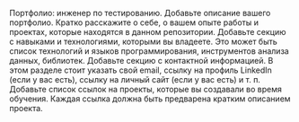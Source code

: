Портфолио: инженер по тестированию.
Добавьте описание вашего портфолио. Кратко расскажите о себе, о вашем опыте работы и проектах, которые находятся в данном репозитории.
Добавьте секцию с навыками и технологиями, которыми вы владеете. Это может быть список технологий и языков программирования, инструментов анализа данных, библиотек.
Добавьте секцию с контактной информацией. В этом разделе стоит указать свой email, ссылку на профиль LinkedIn (если у вас есть), ссылку на личный сайт (если у вас есть) и т. п.
Добавьте список ссылок на проекты, которые вы создавали во время обучения. Каждая ссылка должна быть предварена кратким описанием проекта.
